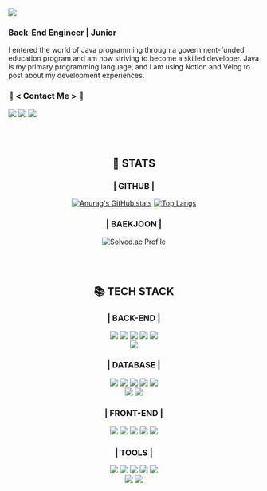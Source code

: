 <img src="https://capsule-render.vercel.app/api?type=wave&color=auto&height=300&section=header&text=KIMUJIN99&fontSize=90" />

### Back-End Engineer  |  Junior</h3>

I entered the world of Java programming through a government-funded education program and am now striving to become a skilled developer. Java is my primary programming language, and I am using Notion and Velog to post about my development experiences.<br>

### 💖 __< Contact Me >__ 💖
[![](https://velog.velcdn.com/images/kimujin99/post/ffd60979-1200-47b9-b3f6-bdb873709067/image.png)](https://florentine-aries-53f.notion.site/JAVA-b886e6740f5e4347b50ce4841f4aa7fc)
[![](https://velog.velcdn.com/images/kimujin99/post/3b888ff9-3f51-466a-8fdc-0de1970924a3/image.png)](https://velog.io/@kimujin99)
[![](https://velog.velcdn.com/images/kimujin99/post/2bc243c2-40b0-432c-adc3-db129ea340cb/image.png)](https://tomatoo3o97@gmail.com)

</br></br>

<div align=center>

## 📑 STATS
### | GITHUB |

[![Anurag's GitHub stats](https://github-readme-stats.vercel.app/api?username=kimujin99&show_icons=true&theme=flag-india)](https://github.com/anuraghazra/github-readme-stats)
[![Top Langs](https://github-readme-stats.vercel.app/api/top-langs/?username=kimujin99&langs_count=10&layout=compact)](https://github.com/kimujin99/kimujin99)

### | BAEKJOON |

[![Solved.ac Profile](http://mazassumnida.wtf/api/v2/generate_badge?boj=tomatoo3o)](https://solved.ac/tomatoo3o/)

</br></br>

## 📚 TECH STACK
### | BACK-END |
  <img src="https://img.shields.io/badge/JAVA-007396?style=for-the-badge&logo=JAVA&logoColor=white"> 
  <img src="https://img.shields.io/badge/spring-6DB33F?style=for-the-badge&logo=spring&logoColor=white"> 
  <img src="https://img.shields.io/badge/springboot-6DB33F?style=for-the-badge&logo=springboot&logoColor=white"> 
  <img src="https://img.shields.io/badge/springsecurity-6DB33F?style=for-the-badge&logo=springsecurity&logoColor=white"> 
  <img src="https://img.shields.io/badge/thymeleaf-005F0F?style=for-the-badge&logo=thymeleaf&logoColor=white"> 
  </br>
  <img src="https://img.shields.io/badge/gradle-02303A?style=for-the-badge&logo=gradle&logoColor=white"> 

### | DATABASE |
  <img src="https://img.shields.io/badge/amazonaws-232F3E?style=for-the-badge&logo=amazonaws&logoColor=white"> 
  <img src="https://img.shields.io/badge/amazons3-569A31?style=for-the-badge&logo=amazons3&logoColor=white"> 
  <img src="https://img.shields.io/badge/amazonrds-527FFF?style=for-the-badge&logo=amazonrds&logoColor=white"> 
  <img src="https://img.shields.io/badge/mysql-4479A1?style=for-the-badge&logo=mysql&logoColor=white"> 
  <img src="https://img.shields.io/badge/postgresql-4169E1?style=for-the-badge&logo=postgresql&logoColor=white">
  </br>
  <img src="https://img.shields.io/badge/microsoftsqlserver-CC2927?style=for-the-badge&logo=microsoftsqlserver&logoColor=white"> 
  <img src="https://img.shields.io/badge/oracle-F80000?style=for-the-badge&logo=oracle&logoColor=white"> 

### | FRONT-END |
  <img src="https://img.shields.io/badge/javascript-F7DF1E?style=for-the-badge&logo=javascript&logoColor=black">
  <img src="https://img.shields.io/badge/html5-E34F26?style=for-the-badge&logo=html5&logoColor=white"> 
  <img src="https://img.shields.io/badge/css-1572B6?style=for-the-badge&logo=css3&logoColor=white"> 
  <img src="https://img.shields.io/badge/jquery-0769AD?style=for-the-badge&logo=jquery&logoColor=white">
  <img src="https://img.shields.io/badge/bootstrap-7952B3?style=for-the-badge&logo=bootstrap&logoColor=white">

### | TOOLS |
  <img src="https://img.shields.io/badge/intellijidea-000000?style=for-the-badge&logo=intellijidea&logoColor=white">
  <img src="https://img.shields.io/badge/eclipseide-2C2255?style=for-the-badge&logo=eclipseide&logoColor=white">
  <img src="https://img.shields.io/badge/visualstudiocode-007ACC?style=for-the-badge&logo=visualstudiocode&logoColor=white"> 
  <img src="https://img.shields.io/badge/git-F05032?style=for-the-badge&logo=git&logoColor=white"> 
  <img src="https://img.shields.io/badge/github-181717?style=for-the-badge&logo=github&logoColor=white">
  </br>
  <img src="https://img.shields.io/badge/SVN-3E7FC1?style=for-the-badge&logo=SVN&logoColor=white"> 
  <img src="https://img.shields.io/badge/MYSQLWorkBench-4479A1?style=for-the-badge&logo=MYSQLWorkBench&logoColor=white"> 







  
</div>

<!--
**kimujin99/kimujin99** is a ✨ _special_ ✨ repository because its `README.md` (this file) appears on your GitHub profile.

Here are some ideas to get you started:

- 🔭 I’m currently working on ...
- 🌱 I’m currently learning ...
- 👯 I’m looking to collaborate on ...
- 🤔 I’m looking for help with ...
- 💬 Ask me about ...
- 📫 How to reach me: ...
- 😄 Pronouns: ...
- ⚡ Fun fact: ...
-->
